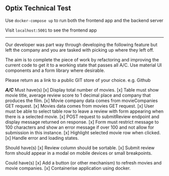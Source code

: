## Optix Technical Test

Use `docker-compose up` to run both the frontend app and the backend server 

Visit `localhost:5001` to see the frontend app

------------------------------------------------------------------------------------------------------------------------------------

Our developer was part way through developing the following feature but left the company and you are tasked with picking up where they left off.

The aim is to complete the piece of work by refactoring and improving the current code to get it to a working state that passes all A/C. Use material UI components and a form library where desirable.

Please return as a link to a public GIT store of your choice. e.g. Github

***A/C***
Must have(s)
[x] Display total number of movies.
[x] Table must show movie title, average review score to 1 decimal place and company that produces the film.
    [x] Movie company data comes from movieCompanies GET request.
    [x] Movies data comes from movies GET request.
[x] User must be able to select table row to leave a review with form appearing when there is a selected movie.
    [x] POST request to submitReview endpoint and display message returned on response.
    [x] Form must restrict message to 100 characters and show an error message if over 100 and not allow for submission in this instance.
[x] Highlight selected movie row when clicked.
[x] Handle error and loading states.

Should have(s)
[x] Review column should be sortable.
[x] Submit review form should appear in a modal on mobile devices or small breakpoints.

Could have(s)
[x] Add a button (or other mechanism) to refresh movies and movie companies.
[x] Containerise application using docker.
